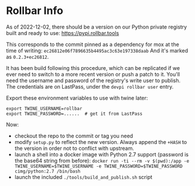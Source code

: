 Rollbar Info
============

As of 2022-12-02, there should be a version on our Python private registry built and ready to use:
https://pypi.rollbar.tools

This corresponds to the commit pinned as a dependency for mox at the time of writing: `ec26812e06f7896635b4495ac3c63e197338daab`
And it's marked as `0.2.3+ec26812`.

It has been build following this procedure, which can be replicated if we ever need to switch to a more recent version or push a patch to it.
You'll need the username and password of the registry's write user to publish.
The credentials are on LastPass, under the `devpi rollbar user` entry.

Export these environment variables to use with twine later:

```
export TWINE_USERNAME=rollbar
export TWINE_PASSWORD=......  # get it from LastPass
```

Now:

- checkout the repo to the commit or tag you need
- modify `setup.py` to reflect the new version.  Always
  append the `+HASH` to the version in order not to conflict with upstream.
- launch a shell into a docker image with Python 2.7 support (password is the base64 string from before):
  `docker run -ti --rm -v $(pwd):/app -e TWINE_USERNAME=$TWINE_USERNAME -e TWINE_PASSWORD=$TWINE_PASSWORD cimg/python:2.7 /bin/bash`
- launch the included `./tools/build_and_publish.sh` script


